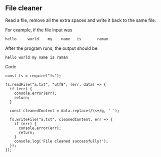 ## File cleaner
Read a file, remove all the extra spaces and write it back to the same file.

For example, if the file input was
```
hello     world    my    name   is       raman
```

After the program runs, the output should be

```
hello world my name is raman
```
Code
```
const fs = require("fs");

fs.readFile("a.txt", "utf8", (err, data) => {
  if (err) {
    console.error(err);
    return;
  }

  const cleanedContent = data.replace(/\s+/g, ' ');

  fs.writeFile("a.txt", cleanedContent, err => {
    if (err) {
      console.error(err);
      return;
    }
    console.log('File cleaned successfully!');
  });
});
```